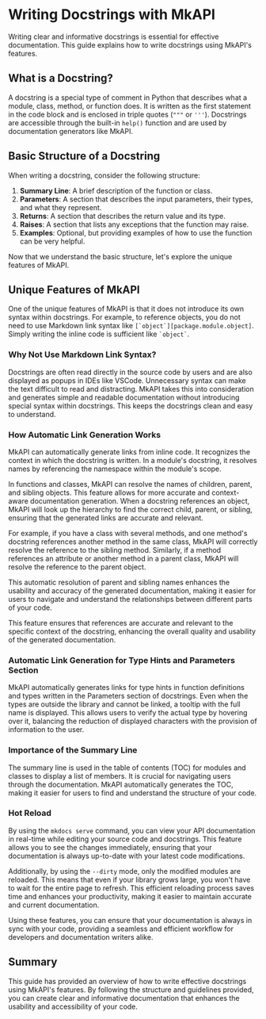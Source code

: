 # Writing Docstrings with MkAPI

Writing clear and informative docstrings is essential for effective documentation.
This guide explains how to write docstrings using MkAPI's features.

## What is a Docstring?

A docstring is a special type of comment in Python that describes what a
module, class, method, or function does. It is written as the first statement
in the code block and is enclosed in triple quotes (`"""` or `'''`).
Docstrings are accessible through the built-in `help()` function and are used
by documentation generators like MkAPI.

## Basic Structure of a Docstring

When writing a docstring, consider the following structure:

1. **Summary Line**: A brief description of the function or class.
2. **Parameters**: A section that describes the input parameters, their types,
   and what they represent.
3. **Returns**: A section that describes the return value and its type.
4. **Raises**: A section that lists any exceptions that the function may raise.
5. **Examples**: Optional, but providing examples of how to use the function
   can be very helpful.

Now that we understand the basic structure,
let's explore the unique features of MkAPI.

## Unique Features of MkAPI

One of the unique features of MkAPI is that it does not introduce its
own syntax within docstrings.
For example, to reference objects, you do not need to use Markdown link
syntax like `` [`object`][package.module.object] ``.
Simply writing the inline code is sufficient like `` `object` ``.

### Why Not Use Markdown Link Syntax?

Docstrings are often read directly in the source code by users and are also
displayed as popups in IDEs like VSCode.
Unnecessary syntax can make the text difficult to read and distracting.
MkAPI takes this into consideration and generates simple and readable
documentation without introducing special syntax within docstrings.
This keeps the docstrings clean and easy to understand.

### How Automatic Link Generation Works

MkAPI can automatically generate links from inline code.
It recognizes the context in which the docstring is written.
In a module's docstring, it resolves names by referencing the namespace
within the module's scope.

In functions and classes, MkAPI can resolve the names of children,
parent, and sibling objects.
This feature allows for more accurate and context-aware documentation generation.
When a docstring references an object, MkAPI will look up the hierarchy
to find the correct child, parent, or sibling, ensuring that the generated links
are accurate and relevant.

For example, if you have a class with several methods, and one method's
docstring references another method in the same class, MkAPI will correctly
resolve the reference to the sibling method.
Similarly, if a method references an attribute or another method in a parent class,
MkAPI will resolve the reference to the parent object.

This automatic resolution of parent and sibling names enhances the usability
and accuracy of the generated documentation, making it easier for users to
navigate and understand the relationships between different parts of your code.

This feature ensures that references are accurate and relevant to the
specific context of the docstring, enhancing the overall quality and
usability of the generated documentation.

### Automatic Link Generation for Type Hints and Parameters Section

MkAPI automatically generates links for type hints in function definitions
and types written in the Parameters section of docstrings.
Even when the types are outside the library and cannot be linked,
a tooltip with the full name is displayed.
This allows users to verify the actual type by hovering over it,
balancing the reduction of displayed characters with the provision
of information to the user.

### Importance of the Summary Line

The summary line is used in the table of contents (TOC) for
modules and classes to display a list of members.
It is crucial for navigating users through the documentation.
MkAPI automatically generates the TOC, making it easier for users
to find and understand the structure of your code.

### Hot Reload

By using the `mkdocs serve` command, you can view your API documentation
in real-time while editing your source code and docstrings.
This feature allows you to see the changes immediately,
ensuring that your documentation is always up-to-date with your latest code modifications.

Additionally, by using the `--dirty` mode, only the modified modules are reloaded.
This means that even if your library grows large, you won't have to wait
for the entire page to refresh.
This efficient reloading process saves time and enhances your productivity,
making it easier to maintain accurate and current documentation.

Using these features, you can ensure that your documentation is always
in sync with your code, providing a seamless and efficient workflow
for developers and documentation writers alike.

## Summary

This guide has provided an overview of how to write effective docstrings
using MkAPI's features. By following the structure and guidelines provided,
you can create clear and informative documentation that enhances the
usability and accessibility of your code.
